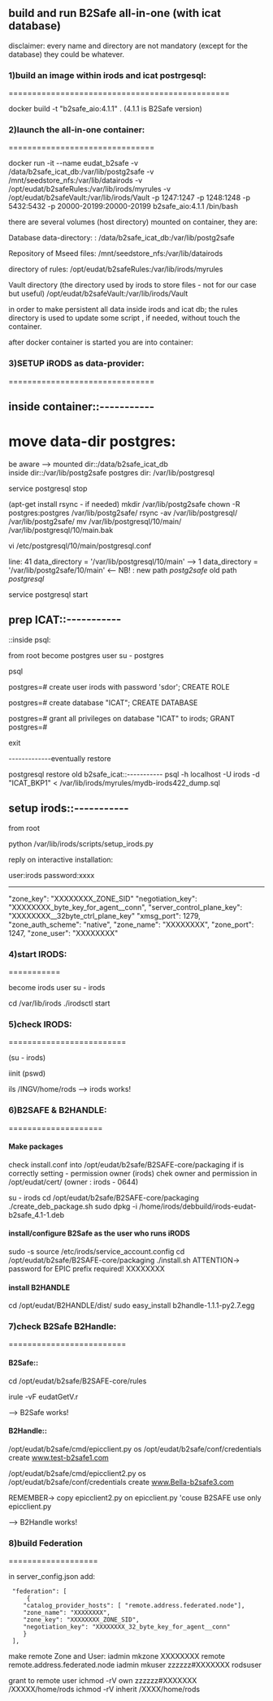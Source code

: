 

## build and run B2Safe all-in-one (with icat database)



disclaimer: every name and directory are not mandatory (except for the database) they could be whatever.

### 1)build an image within irods and icat postrgesql:
===============================================

docker build -t "b2safe_aio:4.1.1" .
(4.1.1 is B2Safe version)

### 2)launch the all-in-one container:
===============================

docker run -it --name eudat_b2safe  -v /data/b2safe_icat_db:/var/lib/postg2safe -v /mnt/seedstore_nfs:/var/lib/datairods -v /opt/eudat/b2safeRules:/var/lib/irods/myrules -v /opt/eudat/b2safeVault:/var/lib/irods/Vault -p 1247:1247 -p 1248:1248 -p 5432:5432 -p 20000-20199:20000-20199   b2safe_aio:4.1.1 /bin/bash


there are several volumes (host directory) mounted on container, they are:

Database data-directory:
<host path> : <container path>
/data/b2safe_icat_db:/var/lib/postg2safe

Repository of Mseed files:
/mnt/seedstore_nfs:/var/lib/datairods

directory of rules:
/opt/eudat/b2safeRules:/var/lib/irods/myrules

Vault directory (the directory used by irods to store files - not for our case but useful)
/opt/eudat/b2safeVault:/var/lib/irods/Vault

in order to make persistent all data inside irods and icat db;
the rules directory is used to update some script , if needed, without touch the container.

 after docker container is started you are into container:

### 3)SETUP iRODS as data-provider:
===============================

inside container::-----------
-----------------------------

move data-dir postgres:
======================
be aware --> 
mounted dir::/data/b2safe_icat_db  
inside dir::/var/lib/postg2safe 
postgres dir: /var/lib/postgresql

service postgresql  stop

(apt-get install rsync - if needed)
mkdir /var/lib/postg2safe
chown -R postgres:postgres /var/lib/postg2safe/
rsync -av /var/lib/postgresql/ /var/lib/postg2safe/
mv /var/lib/postgresql/10/main/ /var/lib/postgresql/10/main.bak

vi /etc/postgresql/10/main/postgresql.conf 

line:
41    data_directory = '/var/lib/postgresql/10/main'     --> 1 data_directory = '/var/lib/postg2safe/10/main'  <-- NB! : new path *postg2safe*  old path  *postgresql*




service postgresql start

prep ICAT::-----------
----------------------



::inside psql:

from root become postgres user
su - postgres

psql

postgres=# create user irods with password 'sdor';
CREATE ROLE

postgres=# create database "ICAT";
CREATE DATABASE

postgres=# grant all privileges on database "ICAT" to irods;
GRANT
postgres=# 

exit


-------------eventually restore


postgresql restore old b2safe_icat::-----------
psql -h localhost -U irods -d "ICAT_BKP1" <  /var/lib/irods/myrules/mydb-irods422_dump.sql




setup irods::-----------
------------------------
from root

python /var/lib/irods/scripts/setup_irods.py

reply on interactive installation:

user:irods password:xxxx 

-------------------------------------------
"zone_key": "XXXXXXXX_ZONE_SID"
"negotiation_key": "XXXXXXXX_byte_key_for_agent__conn",
"server_control_plane_key": "XXXXXXXX__32byte_ctrl_plane_key"
"xmsg_port": 1279,
"zone_auth_scheme": "native",
"zone_name": "XXXXXXXX",
"zone_port": 1247,
"zone_user": "XXXXXXXX"

### 4)start IRODS:
===========

become irods user
su - irods

cd /var/lib/irods
./irodsctl start

### 5)check IRODS:
=========================

(su - irods)

iinit
(pswd)

ils 
/INGV/home/rods
--> irods works!


### 6)B2SAFE & B2HANDLE:
====================

#### Make packages

check install.conf into /opt/eudat/b2safe/B2SAFE-core/packaging if is correctly setting - permission owner (irods)
chek owner and permission in /opt/eudat/cert/ (owner : irods  - 0644)

su - irods
cd /opt/eudat/b2safe/B2SAFE-core/packaging
./create_deb_package.sh
sudo dpkg -i /home/irods/debbuild/irods-eudat-b2safe_4.1-1.deb


#### install/configure B2Safe as the user who runs iRODS
sudo -s source /etc/irods/service_account.config
cd /opt/eudat/b2safe/B2SAFE-core/packaging
 ./install.sh
 ATTENTION-> password for EPIC prefix required! XXXXXXXX

#### install B2HANDLE
cd /opt/eudat/B2HANDLE/dist/
 sudo easy_install b2handle-1.1.1-py2.7.egg


### 7)check B2Safe B2Handle:
=========================

#### B2Safe::

cd /opt/eudat/b2safe/B2SAFE-core/rules

irule -vF eudatGetV.r

--> B2Safe works!


#### B2Handle::

/opt/eudat/b2safe/cmd/epicclient.py os /opt/eudat/b2safe/conf/credentials create www.test-b2safe1.com

/opt/eudat/b2safe/cmd/epicclient2.py os /opt/eudat/b2safe/conf/credentials create www.Bella-b2safe3.com

REMEMBER-> copy epicclient2.py on epicclient.py 'couse B2SAFE use only epicclient.py 

--> B2Handle works!



### 8)build Federation
===================

in server_config.json add:


     "federation": [
         {
        "catalog_provider_hosts": [ "remote.address.federated.node"],
        "zone_name": "XXXXXXXX",
        "zone_key": "XXXXXXXX_ZONE_SID",
        "negotiation_key": "XXXXXXXX_32_byte_key_for_agent__conn"
        }
     ],



make remote Zone and User:
 iadmin mkzone XXXXXXXX remote remote.address.federated.node
 iadmin mkuser zzzzzz#XXXXXXX rodsuser

grant to remote user
 ichmod -rV own zzzzzz#XXXXXXX /XXXXX/home/rods
 ichmod -rV inherit /XXXX/home/rods




